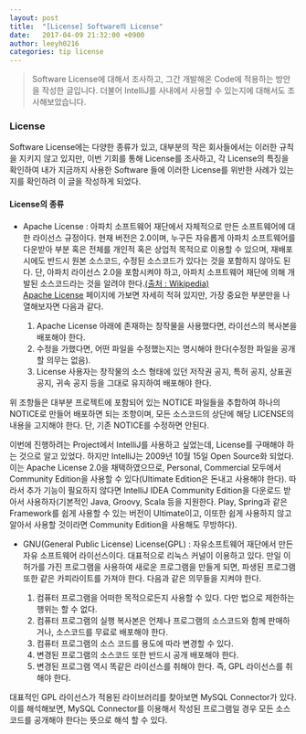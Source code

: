 ```yaml
---
layout: post
title:  "[License] Software의 License"
date:   2017-04-09 21:32:00 +0900
author: leeyh0216
categories: tip license
---
```


> Software License에 대해서 조사하고, 그간 개발해온 Code에 적용하는 방안을 작성한 글입니다.
더불어 IntelliJ를 사내에서 사용할 수 있는지에 대해서도 조사해보았습니다.

### License

Software License에는 다양한 종류가 있고, 대부분의 작은 회사들에서는 이러한 규칙을 지키지 않고 있지만, 이번 기회를 통해 License를 조사하고, 각 License의 특징을 확인하여 내가 지금까지 사용한 Software 들에 이러한 License를 위반한 사례가 있는지를 확인하려 이 글을 작성하게 되었다.

#### License의 종류

- Apache License : 아파치 소프트웨어 재단에서 자체적으로 만든 소프트웨어에 대한 라이선스 규정이다. 현재 버전은 2.0이며, 누구든 자유롭게 아파치 소프트웨어를 다운받아 부분 혹은 전체를 개인적 혹은 상업적 목적으로 이용할 수 있으며, 재배포 시에도 반드시 원본 소스코드, 수정된 소스코드가 있다는 것을 포함하지 않아도 된다. 단, 아파치 라이선스 2.0을 포함시켜야 하고, 아파치 소프트웨어 재단에 의해 개발된 소스코드라는 것을 알려야 한다.[(출처 : Wikipedia)](https://ko.wikipedia.org/wiki/%EC%95%84%ED%8C%8C%EC%B9%98_%EB%9D%BC%EC%9D%B4%EC%84%A0%EC%8A%A4)<br>[Apache License](https://www.apache.org/licenses/LICENSE-2.0.html) 페이지에 가보면 자세히 적혀 있지만, 가장 중요한 부분만을 나열해보자면 다음과 같다.

  1. Apache License 아래에 존재하는 창작물을 사용했다면, 라이선스의 복사본을 배포해야 한다.
  2. 수정을 가했다면, 어떤 파일을 수정했는지는 명시해야 한다(수정한 파일을 공개할 의무는 없음).
  3. License 사용자는 창작물의 소스 형태에 있던 저작권 공지, 특허 공지, 상표권 공지, 귀속 공지 등을 그대로 유지하여 배포해야 한다.

위 조항들은 대부분 프로젝트에 포함되어 있는 NOTICE 파일들을 추합하여 하나의 NOTICE로 만들어 배포하면 되는 조항이며, 모든 소스코드의 상단에 해당 LICENSE의 내용을 고지해야 한다. 단, 기존 NOTICE를 수정하면 안된다.

이번에 진행하려는 Project에서 IntelliJ를 사용하고 싶었는데, License를 구매해야 하는 것으로 알고 있었다. 하지만 IntelliJ는 2009년 10월 15일 Open Source화 되었다. 이는 Apache License 2.0을 채택하였으므로, Personal, Commercial 모두에서 Community Edition을 사용할 수 있다(Ultimate Edition은 돈내고 사용해야 한다).
따라서 추가 기능이 필요하지 않다면 IntelliJ IDEA Community Edition을 다운로드 받아서 사용하자(기본적인 Java, Groovy, Scala 등을 지원한다. Play, Spring과 같은 Framework를 쉽게 사용할 수 있는 버전이 Ultimate이고, 이또한 쉽게 사용하지 않고 알아서 사용할 것이라면 Community Edition을 사용해도 무방하다).

- GNU(General Public License) License(GPL) : 자유소프트웨어 재단에서 만든 자유 소프트웨어 라이선스이다. 대표적으로 리눅스 커널이 이용하고 있다. 만일 이 허가를 가진 프로그램을 사용하여 새로운 프로그램을 만들게 되면, 파생된 프로그램 또한 같은 카피라이트를 가져야 한다. 다음과 같은 의무들을 지켜야 한다.

  1. 컴퓨터 프로그램을 어떠한 목적으로든지 사용할 수 있다. 다만 법으로 제한하는 행위는 할 수 없다.
  2. 컴퓨터 프로그램의 실행 복사본은 언제나 프로그램의 소스코드와 함께 판매하거나, 소스코드를 무료로 배포해야 한다.
  3. 컴퓨터 프로그램의 소스 코드를 용도에 따라 변경할 수 있다.
  4. 변경된 프로그램의 소스코드 또한 반드시 공개 배포해야 한다.
  5. 변경된 프로그램 역시 똑같은 라이선스를 취해야 한다. 즉, GPL 라이선스를 취해야 한다.

대표적인 GPL 라이선스가 적용된 라이브러리를 찾아보면 MySQL Connector가 있다. 이를 해석해보면, MySQL Connector를 이용해서 작성된 프로그램일 경우 모든 소스코드를 공개해야 한다는 뜻으로 해석 할 수 있다.

 


